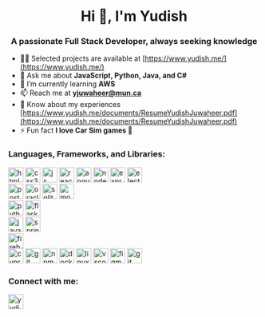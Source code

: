 <h1 align="center">Hi 👋, I'm Yudish</h1>
<h3 align="center">A passionate Full Stack Developer, always seeking knowledge</h3>

- 👨‍💻 Selected projects are available at [https://www.yudish.me/](https://www.yudish.me/)
- 💬 Ask me about **JavaScript, Python, Java, and C#**
- 🌱 I’m currently learning **AWS**
- 📫 Reach me at **yjuwaheer@mun.ca**
- 📄 Know about my experiences [https://www.yudish.me/documents/ResumeYudishJuwaheer.pdf](https://www.yudish.me/documents/ResumeYudishJuwaheer.pdf)
- ⚡ Fun fact **I love Car Sim games 🚗**

<h3 align="left">Languages, Frameworks, and Libraries:</h3>
<p align="left"> 
  <img src="https://cdn.jsdelivr.net/gh/devicons/devicon/icons/html5/html5-original.svg" alt="html5" width="30" height="30"/>
  <img src="https://cdn.jsdelivr.net/gh/devicons/devicon/icons/css3/css3-original.svg" alt="css3" width="30" height="30"/>
  <img src="https://cdn.jsdelivr.net/gh/devicons/devicon/icons/javascript/javascript-original.svg" alt="js" width="30" height="30"/>
  <img src="https://cdn.jsdelivr.net/gh/devicons/devicon/icons/react/react-original.svg" alt="react" width="30" height="30"/>
  <img src="https://cdn.jsdelivr.net/gh/devicons/devicon/icons/angularjs/angularjs-plain.svg" alt="angular" width="30" height="30"/>
  <img src="https://cdn.jsdelivr.net/gh/devicons/devicon/icons/nodejs/nodejs-original.svg" alt="nodejs" width="30" height="30"/>
  <img src="https://cdn.jsdelivr.net/gh/devicons/devicon/icons/express/express-original.svg" alt="express" width="30" height="30"/>
  <img src="https://cdn.jsdelivr.net/gh/devicons/devicon/icons/electron/electron-original.svg" alt="electron" width="30" height="30"/>
  <br>
  <img src="https://cdn.jsdelivr.net/gh/devicons/devicon/icons/postgresql/postgresql-original.svg" alt="postgresql" width="30" height="30"/>
  <img src="https://cdn.jsdelivr.net/gh/devicons/devicon/icons/oracle/oracle-original.svg" alt="oracle" width="30" height="30"/>
  <img src="https://cdn.jsdelivr.net/gh/devicons/devicon/icons/sqlite/sqlite-original.svg" alt="sqlite" width="30" height="30"/>
  <img src="https://cdn.jsdelivr.net/gh/devicons/devicon/icons/mongodb/mongodb-plain-wordmark.svg" alt="mongodb" width="30" height="30"/>
  <br>
  <img src="https://cdn.jsdelivr.net/gh/devicons/devicon/icons/python/python-original.svg" alt="python" width="30" height="30"/>
  <img src="https://cdn.jsdelivr.net/gh/devicons/devicon/icons/flask/flask-original.svg" alt="flask" width="30" height="30"/>
  <br>
  <img src="https://cdn.jsdelivr.net/gh/devicons/devicon/icons/java/java-original.svg" alt="java" width="30" height="30"/>
  <img src="https://cdn.jsdelivr.net/gh/devicons/devicon/icons/spring/spring-original.svg" alt="spring" width="30" height="30"/>
  <br>
  <img src="https://cdn.jsdelivr.net/gh/devicons/devicon/icons/firebase/firebase-plain.svg" alt="firebase" width="30" height="30"/>
  <br>
  <img src="https://avatars.githubusercontent.com/u/8908513?s=200&v=4" alt="cypress" width="30" height="30"/>
  <img src="https://cdn.jsdelivr.net/gh/devicons/devicon/icons/git/git-original.svg" alt="git" width="30" height="30"/>
  <img src="https://cdn.jsdelivr.net/gh/devicons/devicon/icons/npm/npm-original-wordmark.svg" alt="npm" width="30" height="30"/>
  <img src="https://cdn.jsdelivr.net/gh/devicons/devicon/icons/docker/docker-original.svg" alt="docker" width="30" height="30"/>
  <img src="https://cdn.jsdelivr.net/gh/devicons/devicon/icons/linux/linux-original.svg" alt="linux" width="30" height="30"/>
  <img src="https://cdn.jsdelivr.net/gh/devicons/devicon/icons/vscode/vscode-original.svg" alt="vscode" width="30" height="30"/>
  <img src="https://cdn.jsdelivr.net/gh/devicons/devicon/icons/figma/figma-original.svg" alt="figma" width="30" height="30"/>
  <img src="https://cdn.jsdelivr.net/gh/devicons/devicon/icons/jira/jira-original.svg" alt="git" width="30" height="30"/>
</p>

<h3 align="left">Connect with me:</h3>
<p align="left">
<a href="https://linkedin.com/in/yudishjuwaheer" target="blank"><img align="center" src="https://cdn.jsdelivr.net/gh/devicons/devicon/icons/linkedin/linkedin-original.svg" alt="yudishjuwaheer" height="30" width="30" /></a>
</p>
